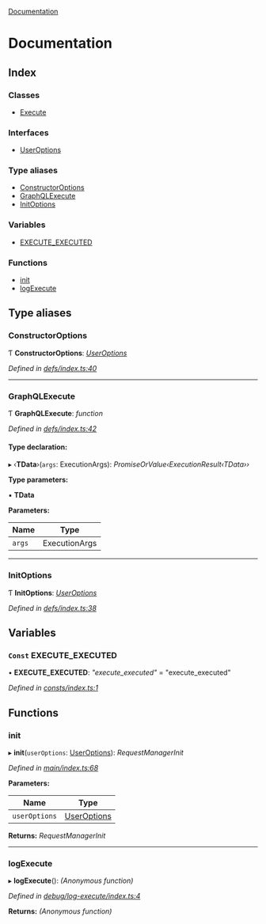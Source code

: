[Documentation](README.md)

# Documentation

## Index

### Classes

* [Execute](classes/execute.md)

### Interfaces

* [UserOptions](interfaces/useroptions.md)

### Type aliases

* [ConstructorOptions](README.md#constructoroptions)
* [GraphQLExecute](README.md#graphqlexecute)
* [InitOptions](README.md#initoptions)

### Variables

* [EXECUTE_EXECUTED](README.md#const-execute_executed)

### Functions

* [init](README.md#init)
* [logExecute](README.md#logexecute)

## Type aliases

###  ConstructorOptions

Ƭ **ConstructorOptions**: *[UserOptions](interfaces/useroptions.md)*

*Defined in [defs/index.ts:40](https://github.com/badbatch/graphql-box/blob/5ac2bea/packages/execute/src/defs/index.ts#L40)*

___

###  GraphQLExecute

Ƭ **GraphQLExecute**: *function*

*Defined in [defs/index.ts:42](https://github.com/badbatch/graphql-box/blob/5ac2bea/packages/execute/src/defs/index.ts#L42)*

#### Type declaration:

▸ ‹**TData**›(`args`: ExecutionArgs): *PromiseOrValue‹ExecutionResult‹TData››*

**Type parameters:**

▪ **TData**

**Parameters:**

Name | Type |
------ | ------ |
`args` | ExecutionArgs |

___

###  InitOptions

Ƭ **InitOptions**: *[UserOptions](interfaces/useroptions.md)*

*Defined in [defs/index.ts:38](https://github.com/badbatch/graphql-box/blob/5ac2bea/packages/execute/src/defs/index.ts#L38)*

## Variables

### `Const` EXECUTE_EXECUTED

• **EXECUTE_EXECUTED**: *"execute_executed"* = "execute_executed"

*Defined in [consts/index.ts:1](https://github.com/badbatch/graphql-box/blob/5ac2bea/packages/execute/src/consts/index.ts#L1)*

## Functions

###  init

▸ **init**(`userOptions`: [UserOptions](interfaces/useroptions.md)): *RequestManagerInit*

*Defined in [main/index.ts:68](https://github.com/badbatch/graphql-box/blob/5ac2bea/packages/execute/src/main/index.ts#L68)*

**Parameters:**

Name | Type |
------ | ------ |
`userOptions` | [UserOptions](interfaces/useroptions.md) |

**Returns:** *RequestManagerInit*

___

###  logExecute

▸ **logExecute**(): *(Anonymous function)*

*Defined in [debug/log-execute/index.ts:4](https://github.com/badbatch/graphql-box/blob/5ac2bea/packages/execute/src/debug/log-execute/index.ts#L4)*

**Returns:** *(Anonymous function)*

